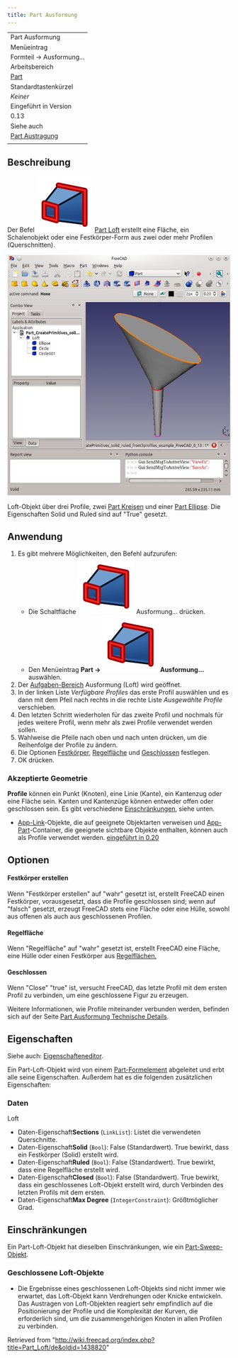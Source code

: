 ```yaml
---
title: Part Ausformung
---
```


|                                                   |
| ------------------------------------------------- |
| Part Ausformung                                   |
| Menüeintrag                                       |
| Formteil → Ausformung...                          |
| Arbeitsbereich                                    |
| [Part](/Part_Workbench/de "Part Workbench/de")    |
| Standardtastenkürzel                              |
| _Keiner_                                          |
| Eingeführt in Version                             |
| 0.13                                              |
| Siehe auch                                        |
| [Part Austragung](/Part_Sweep/de "Part Sweep/de") |
|                                                   |

## Beschreibung

Der Befel ![](/src/assets/images/Part_Loft.svg) [Part Loft](/Part_Loft "Part Loft") erstellt eine Fläche, ein Schalenobjekt oder eine Festkörper-Form aus zwei oder mehr Profilen (Querschnitten).

![](/src/assets/images/Part_Loft_solid_ruled_from3profiles_example_FreeCAD_0_13.jpg)

Loft-Objekt über drei Profile, zwei [Part Kreisen](/Part_Circle "Part Circle") und einer [Part Ellipse](/Part_Ellipse/de "Part Ellipse/de"). Die Eigenschaften Solid und Ruled sind auf "True" gesetzt.

## Anwendung

1. Es gibt mehrere Möglichkeiten, den Befehl aufzurufen:
   - Die Schaltfläche ![](/src/assets/images/Part_Loft.svg) Ausformung... drücken.
   - Den Menüeintrag **Part → ![](/src/assets/images/Part_Loft.svg) Ausformung...** auswählen.
2. Der [Aufgaben-Bereich](/Task_panel/de "Task panel/de") Ausformung (Loft) wird geöffnet.
3. In der linken Liste _Verfügbare Profiles_ das erste Profil auswählen und es dann mit dem Pfeil nach rechts in die rechte Liste _Ausgewählte Profile_ verschieben.
4. Den letzten Schritt wiederholen für das zweite Profil und nochmals für jedes weitere Profil, wenn mehr als zwei Profile verwendet werden sollen.
5. Wahlweise die Pfeile nach oben und nach unten drücken, um die Reihenfolge der Profile zu ändern.
6. Die Optionen [Festkörper](#Data), [Regelfläche](#Data) und [Geschlossen](#Data) festlegen.
7. OK drücken.

### Akzeptierte Geometrie

**Profile** können ein Punkt (Knoten), eine Linie (Kante), ein Kantenzug oder eine Fläche sein. Kanten und Kantenzüge können entweder offen oder geschlossen sein. Es gibt verschiedene [Einschränkungen](#Einschränkungen), siehe unten.

- [App-Link](/App_Link/de "App Link/de")-Objekte, die auf geeignete Objektarten verweisen und [App-Part](/App_Part/de "App Part/de")-Container, die geeignete sichtbare Objekte enthalten, können auch als Profile verwendet werden. [eingeführt in 0.20](/Release_notes_0.20/de "Release notes 0.20/de")

## Optionen

#### Festkörper erstellen

Wenn "Festkörper erstellen" auf "wahr" gesetzt ist, erstellt FreeCAD einen Festkörper, vorausgesetzt, dass die Profile geschlossen sind; wenn auf "falsch" gesetzt, erzeugt FreeCAD stets eine Fläche oder eine Hülle, sowohl aus offenen als auch aus geschlossenen Profilen.

#### Regelfläche

Wenn "Regelfläche" auf "wahr" gesetzt ist, erstellt FreeCAD eine Fläche, eine Hülle oder einen Festkörper aus [Regelflächen.](https://de.wikipedia.org/wiki/Regelfl%C3%A4che)

#### Geschlossen

Wenn "Close" "true" ist, versucht FreeCAD, das letzte Profil mit dem ersten Profil zu verbinden, um eine geschlossene Figur zu erzeugen.

Weitere Informationen, wie Profile miteinander verbunden werden, befinden sich auf der Seite [Part Ausformung Technische Details](/Part_Loft_Technical_Details/de "Part Loft Technical Details/de").

## Eigenschaften

Siehe auch: [Eigenschafteneditor](/Property_editor/de "Property editor/de").

Ein Part-Loft-Objekt wird von einem [Part-Formelement](/Part_Feature/de "Part Feature/de") abgeleitet und erbt alle seine Eigenschaften. Außerdem hat es die folgenden zusätzlichen Eigenschaften:

### Daten

Loft

- Daten-Eigenschaft**Sections** (`LinkList`): Listet die verwendeten Querschnitte.
- Daten-Eigenschaft**Solid** (`Bool`): False (Standardwert). True bewirkt, dass ein Festkörper (Solid) erstellt wird.
- Daten-Eigenschaft**Ruled** (`Bool`): False (Standardwert). True bewirkt, dass eine Regelfläche erstellt wird.
- Daten-Eigenschaft**Closed** (`Bool`): False (Standardwert). True bewirkt, dass ein geschlossenes Loft-Objekt erstellt wird, durch Verbinden des letzten Profils mit dem ersten.
- Daten-Eigenschaft**Max Degree** (`IntegerConstraint`): Größtmöglicher Grad.

## Einschränkungen

Ein Part-Loft-Objekt hat dieselben Einschränkungen, wie ein [Part-Sweep-Objekt](/Part_Sweep/de#Einschränkungen "Part Sweep/de").

### Geschlossene Loft-Objekte

- Die Ergebnisse eines geschlossenen Loft-Objekts sind nicht immer wie erwartet, das Loft-Objekt kann Verdrehungen oder Knicke entwickeln. Das Austragen von Loft-Objekten reagiert sehr empfindlich auf die Positionierung der Profile und die Komplexität der Kurven, die erforderlich sind, um die zusammengehörigen Knoten in allen Profilen zu verbinden.

Retrieved from "<http://wiki.freecad.org/index.php?title=Part_Loft/de&oldid=1438820>"
